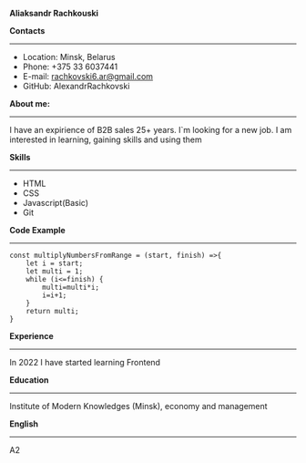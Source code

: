 
**Aliaksandr Rachkouski**


**Contacts**


__________________________________________________________________________________________________________________________
- Location: Minsk, Belarus
- Phone: +375 33 6037441
- E-mail: rachkovski6.ar@gmail.com
- GitHub: AlexandrRachkovski


**About me:**


__________________________________________________________________________________________________________________________
I have an expirience of B2B sales 25+ years. I`m looking for a new job. I am interested in learning, gaining skills and using them


**Skills**


__________________________________________________________________________________________________________________________
+ HTML
+ CSS
+ Javascript(Basic)
+ Git


**Code Example**


__________________________________________________________________________________________________________________________
```
const multiplyNumbersFromRange = (start, finish) =>{
    let i = start;
    let multi = 1;
    while (i<=finish) {
        multi=multi*i;
        i=i+1;
    }
    return multi;
}
```

**Experience**


__________________________________________________________________________________________________________________________
In 2022 I have started learning Frontend


**Education**


__________________________________________________________________________________________________________________________
Institute of Modern Knowledges (Minsk), economy and management


**English**


__________________________________________________________________________________________________________________________
A2